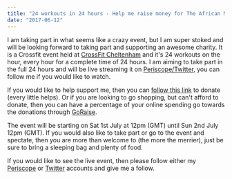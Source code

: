 ```yaml
---
title: "24 workouts in 24 hours - Help me raise money for The African Maternity Link"
date: "2017-06-12"
---
```


I am taking part in what seems like a crazy event, but I am super stoked and will be looking forward to taking part and
supporting an awesome charity. It is a Crossfit event held at [CrossFit Cheltenham](https://www.crossfitcheltenham.co.uk)
and it's 24 workouts on the hour, every hour for a complete time of 24 hours. I am aiming to take part in the full 24
hours and will be live streaming it on [Periscope/Twitter](https://www.periscope.tv/mike_d_brooks), you can follow me if
you would like to watch.

If you would like to help support me, then you can [follow this link](/justgiving) to donate (every little helps).
Or if you are looking to go shopping, but can't afford to donate, then you can have a percentage of your online spending
go towards the donations through [GoRaise](https://www.goraise.co.uk/oli-jeacock).

The event will be starting on Sat 1st July at 12pm (GMT) until Sun 2nd July 12pm (GMT). If you would also like to take
part or go to the event and spectate, then you are more than welcome to (the more the merrier), just be sure to bring a
sleeping bag and plenty of food.

If you would like to see the live event, then please follow either my [Periscope](https://www.periscope.tv/Mike_D_Brooks)
or [Twitter](https://twitter.com/mike_d_brooks) accounts and give me a follow.
